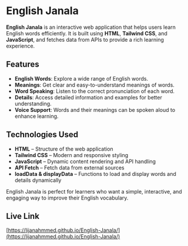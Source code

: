 # English Janala

**English Janala** is an interactive web application that helps users learn English words efficiently. It is built using **HTML**, **Tailwind CSS**, and **JavaScript**, and fetches data from APIs to provide a rich learning experience.  

## Features
- **English Words**: Explore a wide range of English words.  
- **Meanings**: Get clear and easy-to-understand meanings of words.  
- **Word Speaking**: Listen to the correct pronunciation of each word.  
- **Details**: Access detailed information and examples for better understanding.  
- **Voice Support**: Words and their meanings can be spoken aloud to enhance learning.  

## Technologies Used
- **HTML** – Structure of the web application  
- **Tailwind CSS** – Modern and responsive styling  
- **JavaScript** – Dynamic content rendering and API handling  
- **API Fetch** – Fetch data from external sources  
- **loadData & displayData** – Functions to load and display words and details dynamically  

English Janala is perfect for learners who want a simple, interactive, and engaging way to improve their English vocabulary.  

## Live Link

[https://lijanahmmed.github.io/English-Janala/](https://lijanahmmed.github.io/English-Janala/)
